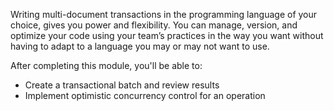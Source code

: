 Writing multi-document transactions in the programming language of your choice, gives you power and flexibility. You can manage, version, and optimize your code using your team’s practices in the way you want without having to adapt to a language you may or may not want to use.

After completing this module, you'll be able to:

- Create a transactional batch and review results
- Implement optimistic concurrency control for an operation
